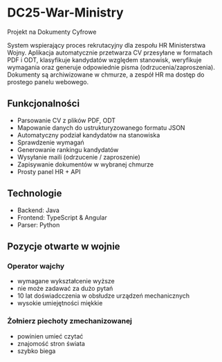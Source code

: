 # DC25-War-Ministry
Projekt na Dokumenty Cyfrowe


System wspierający proces rekrutacyjny dla zespołu HR Ministerstwa Wojny.
Aplikacja automatycznie przetwarza CV przesyłane w formatach PDF i ODT, klasyfikuje kandydatów względem stanowisk, weryfikuje wymagania oraz generuje odpowiednie pisma (odrzucenia/zaproszenia). Dokumenty są archiwizowane w chmurze, a zespół HR ma dostęp do prostego panelu webowego.

## Funkcjonalności
- Parsowanie CV z plików PDF, ODT  
- Mapowanie danych do ustrukturyzowanego formatu JSON  
- Automatyczny podział kandydatów na stanowiska  
- Sprawdzenie wymagań  
- Generowanie rankingu kandydatów  
- Wysyłanie maili (odrzucenie / zaproszenie)  
- Zapisywanie dokumentów w wybranej chmurze
- Prosty panel HR + API

## Technologie
- Backend: Java
- Frontend: TypeScript & Angular
- Parser: Python  


## Pozycje otwarte w wojnie
### Operator wajchy
 - wymagane wykształcenie wyższe
 - nie może zadawać za dużo pytań
 - 10 lat doświadcczenia w obsłudze urządzeń mechanicznych
 - wysokie umiejętności miękkie

### Żołnierz piechoty zmechanizowanej
 - powinien umieć czytać
 - znajomość stron świata
 - szybko biega
   
